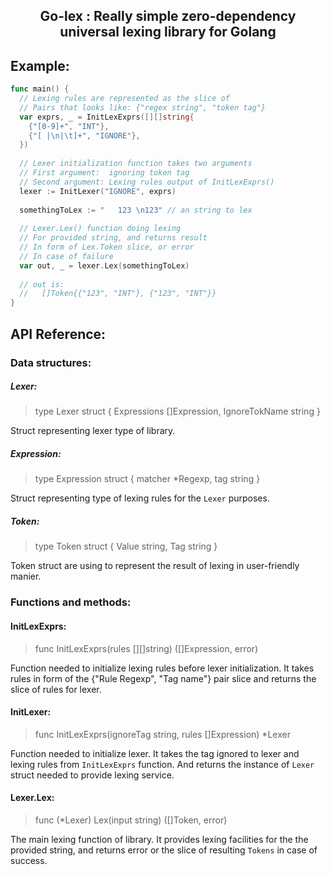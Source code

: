 <h2 align="center">
  Go-lex : Really simple zero-dependency universal lexing library for Golang 
</h2>

## Example:
```go
func main() {
  // Lexing rules are represented as the slice of
  // Pairs that looks like: {"regex string", "token tag"}
  var exprs, _ = InitLexExprs([][]string{
    {"[0-9]+", "INT"},
    {"[ |\n|\t]+", "IGNORE"},
  })
  
  // Lexer initialization function takes two arguments
  // First argument:  ignoring token tag
  // Second argument: Lexing rules output of InitLexExprs()
  lexer := InitLexer("IGNORE", exprs)
  
  somethingToLex := "   123 \n123" // an string to lex
  
  // Lexer.Lex() function doing lexing
  // For provided string, and returns result
  // In form of Lex.Token slice, or error
  // In case of failure
  var out, _ = lexer.Lex(somethingToLex)
  
  // out is:
  //   []Token{{"123", "INT"}, {"123", "INT"}}
}
```

## API Reference:
### Data structures:
##### Lexer:
> type Lexer struct { Expressions []Expression, IgnoreTokName string }

Struct representing lexer type of library.

##### Expression:
> type Expression struct { matcher *Regexp, tag string }

Struct representing type of lexing rules for the `Lexer` purposes.

##### Token:
> type Token struct { Value string, Tag string }

Token struct are using to represent the result of lexing in user-friendly manier.

### Functions and methods:
#### InitLexExprs:
> func InitLexExprs(rules [][]string) ([]Expression, error)

Function needed to initialize lexing rules before lexer initialization.
It takes rules in form of the {"Rule Regexp", "Tag name"} pair slice and
returns the slice of rules for lexer.

#### InitLexer:
> func InitLexExprs(ignoreTag string, rules []Expression) *Lexer

Function needed to initialize lexer.
It takes the tag ignored to lexer and lexing rules from `InitLexExprs` function.
And returns the instance of `Lexer` struct needed to provide lexing service.

#### Lexer.Lex:
> func (*Lexer) Lex(input string) ([]Token, error)

The main lexing function of library. It provides lexing facilities for the
the provided string, and returns error or the slice of resulting `Tokens` in
case of success.
